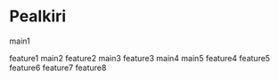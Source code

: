 
# Pealkiri

main1

feature1
main2
feature2
main3
feature3
main4
main5
feature4
feature5
feature6
feature7
feature8